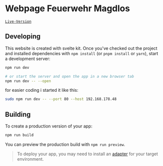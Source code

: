 # Webpage Feuerwehr Magdlos

[`Live-Version`](https://feuerwehr-magdlos.de/)


## Developing

This website is created with svelte kit.
Once you've checked out the project and installed dependencies with `npm install` (or `pnpm install` or `yarn`), start a development server:

```bash
npm run dev

# or start the server and open the app in a new browser tab
npm run dev -- --open
```
for easier coding i started it like this:

```bash
sudo npm run dev -- --port 80 --host 192.168.178.48
```

## Building

To create a production version of your app:

```bash
npm run build
```

You can preview the production build with `npm run preview`.

> To deploy your app, you may need to install an [adapter](https://kit.svelte.dev/docs/adapters) for your target environment.
